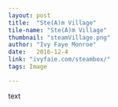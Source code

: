 ```yaml
---
layout: post
title:  "Ste(A)m Village"
tile-name: "Ste(A)m Village"
thumbnail: "steamVillage.png"
author: "Ivy Faye Monroe"
date:   2016-12-4
link: "ivyfaie.com/steambox/"
tags: Image

---
```


text
